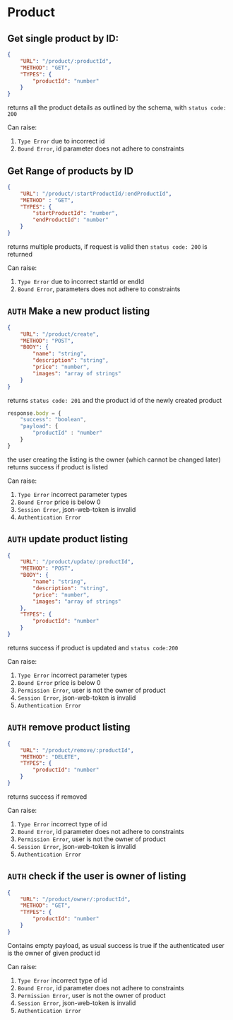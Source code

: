 # Product
## Get single product by ID:

```json
{
    "URL": "/product/:productId",
    "METHOD": "GET",
    "TYPES": {
        "productId": "number"
    }
}
```

returns all the product details as outlined by the schema, with `status code: 200`

Can raise: 

1. `Type Error` due to incorrect id
1. `Bound Error`, id parameter does not adhere to constraints

## Get Range of products by ID

```json
{
    "URL": "/product/:startProductId/:endProductId",
    "METHOD" : "GET",
    "TYPES": {
        "startProductId": "number",
        "endProductId": "number"
    }
}
```

returns multiple products, if request is valid then `status code: 200` is returned

Can raise: 

1. `Type Error` due to incorrect startId or endId
1. `Bound Error`, parameters does not adhere to constraints

## `AUTH` Make a new product listing

```json
{
    "URL": "/product/create",
    "METHOD": "POST",
    "BODY": {
        "name": "string",
        "description": "string",
        "price": "number",
        "images": "array of strings"
    }
}
```

returns `status code: 201` and the product id of the newly created product

```js
response.body = {
    "success": "boolean",
    "payload": {
        "productId" : "number"
    }
}
```

the user creating the listing is the owner (which cannot be changed later)
returns success if product is listed

Can raise: 

1. `Type Error` incorrect parameter types
1. `Bound Error` price is below 0
1. `Session Error`, json-web-token is invalid
1. `Authentication Error`

## `AUTH` update product listing

```json
{
    "URL": "/product/update/:productId",
    "METHOD": "POST",
    "BODY": {
        "name": "string",
        "description": "string",
        "price": "number",
        "images": "array of strings"
    },
    "TYPES": {
        "productId": "number"
    }
}
```

returns success if product is updated and `status code:200`

Can raise: 

1. `Type Error` incorrect parameter types
1. `Bound Error` price is below 0
1. `Permission Error`, user is not the owner of product
1. `Session Error`, json-web-token is invalid
1. `Authentication Error`

## `AUTH` remove product listing

```JSON
{
    "URL": "/product/remove/:productId",
    "METHOD": "DELETE",
    "TYPES": {
        "productId": "number"
    }
}
```

returns success if removed

Can raise: 

1. `Type Error` incorrect type of id
1. `Bound Error`, id parameter does not adhere to constraints
1. `Permission Error`, user is not the owner of product
1. `Session Error`, json-web-token is invalid
1. `Authentication Error`

## `AUTH` check if the user is owner of listing

```JSON
{
    "URL": "/product/owner/:productId",
    "METHOD": "GET",
    "TYPES": {
        "productId": "number"
    }
}
```

Contains empty payload, as usual success is true if the authenticated user is the owner
of given product id 

Can raise: 

1. `Type Error` incorrect type of id
1. `Bound Error`, id parameter does not adhere to constraints
1. `Permission Error`, user is not the owner of product
1. `Session Error`, json-web-token is invalid
1. `Authentication Error`